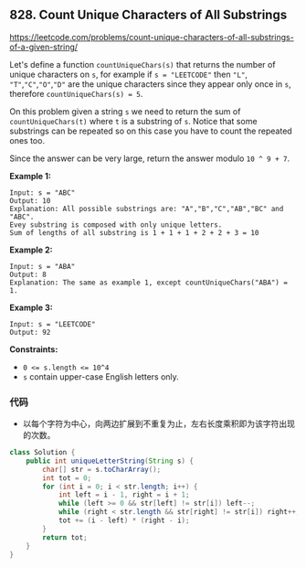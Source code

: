 ## 828. Count Unique Characters of All Substrings

https://leetcode.com/problems/count-unique-characters-of-all-substrings-of-a-given-string/

Let's define a function `countUniqueChars(s)` that returns the number of unique characters on `s`, for example if `s = "LEETCODE"` then `"L"`, `"T"`,`"C"`,`"O"`,`"D"` are the unique characters since they appear only once in `s`, therefore `countUniqueChars(s) = 5`.

On this problem given a string `s` we need to return the sum of `countUniqueChars(t)` where `t` is a substring of `s`. Notice that some substrings can be repeated so on this case you have to count the repeated ones too.

Since the answer can be very large, return the answer modulo `10 ^ 9 + 7`.

 

**Example 1:**

```
Input: s = "ABC"
Output: 10
Explanation: All possible substrings are: "A","B","C","AB","BC" and "ABC".
Evey substring is composed with only unique letters.
Sum of lengths of all substring is 1 + 1 + 1 + 2 + 2 + 3 = 10
```

**Example 2:**

```
Input: s = "ABA"
Output: 8
Explanation: The same as example 1, except countUniqueChars("ABA") = 1.
```

**Example 3:**

```
Input: s = "LEETCODE"
Output: 92
```

 

**Constraints:**

- `0 <= s.length <= 10^4`
- `s` contain upper-case English letters only.



### 代码

- 以每个字符为中心，向两边扩展到不重复为止，左右长度乘积即为该字符出现的次数。

```java
class Solution {
    public int uniqueLetterString(String s) {
        char[] str = s.toCharArray();
        int tot = 0;
        for (int i = 0; i < str.length; i++) {
            int left = i - 1, right = i + 1;
            while (left >= 0 && str[left] != str[i]) left--;
            while (right < str.length && str[right] != str[i]) right++;
            tot += (i - left) * (right - i);
        }
        return tot;
    }
}
```

